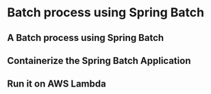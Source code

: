 # Batch process using Spring Batch

## A Batch process using Spring Batch
## Containerize the Spring Batch Application
## Run it on AWS Lambda
